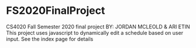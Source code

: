 # FS2020FinalProject
CS4020 Fall Semester 2020 final project
BY: JORDAN MCLEOLD & ARI ETIN
This project uses javascript to dynamically edit a schedule based on user input. See the index page for details
